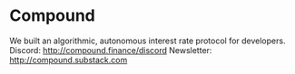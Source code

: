# Compound
We built an algorithmic, autonomous interest rate protocol for developers.  Discord: http://compound.finance/discord Newsletter: http://compound.substack.com
